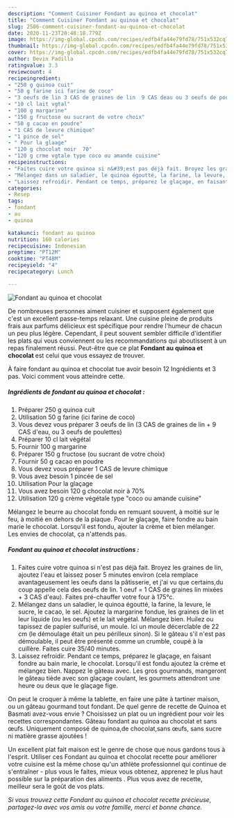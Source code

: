 ```yaml
---
description: "Comment Cuisiner Fondant au quinoa et chocolat"
title: "Comment Cuisiner Fondant au quinoa et chocolat"
slug: 2586-comment-cuisiner-fondant-au-quinoa-et-chocolat
date: 2020-11-23T20:48:18.779Z
image: https://img-global.cpcdn.com/recipes/edfb4fa44e79fd78/751x532cq70/fondant-au-quinoa-et-chocolat-photo-principale-de-la-recette.jpg
thumbnail: https://img-global.cpcdn.com/recipes/edfb4fa44e79fd78/751x532cq70/fondant-au-quinoa-et-chocolat-photo-principale-de-la-recette.jpg
cover: https://img-global.cpcdn.com/recipes/edfb4fa44e79fd78/751x532cq70/fondant-au-quinoa-et-chocolat-photo-principale-de-la-recette.jpg
author: Devin Padilla
ratingvalue: 3.3
reviewcount: 4
recipeingredient:
- "250 g quinoa cuit"
- "50 g farine ici farine de coco"
- "3 oeufs de lin 3 CAS de graines de lin  9 CAS deau ou 3 oeufs de poulettes"
- "10 cl lait vgtal"
- "100 g margarine"
- "150 g fructose ou sucrant de votre choix"
- "50 g cacao en poudre"
- "1 CAS de levure chimique"
- "1 pince de sel"
- " Pour la glaage"
- "120 g chocolat noir  70"
- "120 g crme vgtale type coco ou amande cuisine"
recipeinstructions:
- "Faites cuire votre quinoa si n&#39;est pas déjà fait. Broyez les graines de lin, ajoutez l&#39;eau et laissez poser 5 minutes environ (cela remplace avantageusement les oeufs dans la pâtisserie, et j&#39;ai vu que certains,du coup appelle cela des oeufs de lin. 1 oeuf = 1 CAS de graines lin mixées + 3 CAS d&#39;eau). Faites pré-chauffer votre four à 175°c."
- "Mélangez dans un saladier, le quinoa égoutté, la farine, la levure, le sucre, le cacao, le sel. Ajoutez la margarine fondue, les graines de lin et leur liquide (ou les oeufs) et le lait végétal. Mélangez bien. Huilez ou tapissez de papier sulfurisé, un moule. Ici un moule décerclable de 22 cm (le démoulage était un peu périlleux sinon). Si le gâteau s&#39;il n&#39;est pas démoulable, il peut être présenté comme un crumble, coupé à la cuillère. Faites cuire 35/40 minutes."
- "Laissez refroidir. Pendant ce temps, préparez le glaçage, en faisant fondre au bain marie, le chocolat. Lorsqu&#39;il est fondu ajoutez la crème et mélangez bien. Nappez le gâteau avec. Les gros gourmands, mangeront le gâteau tiède avec son glaçage coulant, les gourmets attendront une heure ou deux que le glaçage fige."
categories:
- Resep
tags:
- fondant
- au
- quinoa

katakunci: fondant au quinoa 
nutrition: 160 calories
recipecuisine: Indonesian
preptime: "PT12M"
cooktime: "PT48M"
recipeyield: "4"
recipecategory: Lunch

---
```



![Fondant au quinoa et chocolat](https://img-global.cpcdn.com/recipes/edfb4fa44e79fd78/751x532cq70/fondant-au-quinoa-et-chocolat-photo-principale-de-la-recette.jpg)

De nombreuses personnes aiment cuisiner et supposent également que c'est un excellent passe-temps relaxant. Une cuisine pleine de produits frais aux parfums délicieux est spécifique pour rendre l'humeur de chacun un peu plus légère. Cependant, il peut souvent sembler difficile d'identifier les plats qui vous conviennent ou les recommandations qui aboutissent à un repas finalement réussi. Peut-être que ce plat <strong> Fondant au quinoa et chocolat </strong> est celui que vous essayez de trouver.

<!--inarticleads1-->

À faire fondant au quinoa et chocolat tue avoir besoin 12 Ingrédients et 3 pas. Voici comment vous atteindre cette.

##### Ingrédients de fondant au quinoa et chocolat :

1. Préparer 250 g quinoa cuit
1. Utilisation 50 g farine (ici farine de coco)
1. Vous devez vous préparer 3 oeufs de lin (3 CAS de graines de lin + 9 CAS d&#39;eau, ou 3 oeufs de poulettes)
1. Préparer 10 cl lait végétal
1. Fournir 100 g margarine
1. Préparer 150 g fructose (ou sucrant de votre choix)
1. Fournir 50 g cacao en poudre
1. Vous devez vous préparer 1 CAS de levure chimique
1. Vous avez besoin 1 pincée de sel
1. Utilisation  Pour la glaçage
1. Vous avez besoin 120 g chocolat noir à 70%
1. Utilisation 120 g crème végétale type &#34;coco ou amande cuisine&#34;


Mélangez le beurre au chocolat fondu en remuant souvent, à moitié sur le feu, à moitié en dehors de la plaque. Pour le glaçage, faire fondre au bain marie le chocolat. Lorsqu&#39;il est fondu, ajouter la crème et bien mélanger. Les envies de chocolat, ça n&#39;attends pas. 

<!--inarticleads2-->

##### Fondant au quinoa et chocolat instructions :

1. Faites cuire votre quinoa si n&#39;est pas déjà fait. Broyez les graines de lin, ajoutez l&#39;eau et laissez poser 5 minutes environ (cela remplace avantageusement les oeufs dans la pâtisserie, et j&#39;ai vu que certains,du coup appelle cela des oeufs de lin. 1 oeuf = 1 CAS de graines lin mixées + 3 CAS d&#39;eau). Faites pré-chauffer votre four à 175°c.
1. Mélangez dans un saladier, le quinoa égoutté, la farine, la levure, le sucre, le cacao, le sel. Ajoutez la margarine fondue, les graines de lin et leur liquide (ou les oeufs) et le lait végétal. Mélangez bien. Huilez ou tapissez de papier sulfurisé, un moule. Ici un moule décerclable de 22 cm (le démoulage était un peu périlleux sinon). Si le gâteau s&#39;il n&#39;est pas démoulable, il peut être présenté comme un crumble, coupé à la cuillère. Faites cuire 35/40 minutes.
1. Laissez refroidir. Pendant ce temps, préparez le glaçage, en faisant fondre au bain marie, le chocolat. Lorsqu&#39;il est fondu ajoutez la crème et mélangez bien. Nappez le gâteau avec. Les gros gourmands, mangeront le gâteau tiède avec son glaçage coulant, les gourmets attendront une heure ou deux que le glaçage fige.


On peut le croquer à même la tablette, en faire une pâte à tartiner maison, ou un gâteau gourmand tout fondant. De quel genre de recette de Quinoa et Basmati avez-vous envie ? Choisissez un plat ou un ingrédient pour voir les recettes correspondantes. Gâteau fondant au quinoa au chocolat et sans œufs. Uniquement composé de quinoa,de chocolat,sans œufs, sans sucre ni matière grasse ajoutées ! 

<!--inarticleads1-->

<p>
Un excellent plat fait maison est le genre de chose que nous gardons tous à l'esprit. Utiliser ces Fondant au quinoa et chocolat recette pour améliorer votre cuisine est la même chose qu'un athlète professionnel qui continue de s'entraîner - plus vous le faites, mieux vous obtenez, apprenez le plus haut possible sur la préparation des aliments . Plus vous avez de recette, meilleur sera le goût de vos plats.
</p>

<p>
<i>Si vous trouvez cette Fondant au quinoa et chocolat recette précieuse, partagez-la avec vos amis ou votre famille, merci et bonne chance.</i>
</p>

